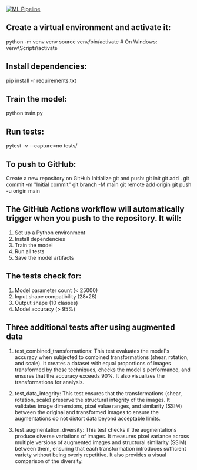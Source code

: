 [![ML Pipeline](https://github.com/chbsaikiran/CI_CD_CNN_MNIST/actions/workflows/ml-pipeline.yml/badge.svg)](https://github.com/chbsaikiran/CI_CD_CNN_MNIST/actions/workflows/ml-pipeline.yml)

## Create a virtual environment and activate it:
python -m venv venv
source venv/bin/activate  # On Windows: venv\Scripts\activate

## Install dependencies:
pip install -r requirements.txt

## Train the model:
python train.py

## Run tests:
pytest -v --capture=no tests/

## To push to GitHub:
Create a new repository on GitHub
Initialize git and push:
git init
git add .
git commit -m "Initial commit"
git branch -M main
git remote add origin <your-repo-url>
git push -u origin main


## The GitHub Actions workflow will automatically trigger when you push to the repository. It will:
1. Set up a Python environment
2. Install dependencies
3. Train the model
4. Run all tests
5. Save the model artifacts

## The tests check for:
1. Model parameter count (< 25000)
2. Input shape compatibility (28x28)
3. Output shape (10 classes)
4. Model accuracy (> 95%)



## Three additional tests after using augmented data
1. test_combined_transformations:
This test evaluates the model's accuracy when subjected to combined transformations (shear, rotation, and scale). It creates a dataset with equal proportions of images transformed by these techniques, checks the model's performance, and ensures that the accuracy exceeds 90%. It also visualizes the transformations for analysis.

2. test_data_integrity:
This test ensures that the transformations (shear, rotation, scale) preserve the structural integrity of the images. It validates image dimensions, pixel value ranges, and similarity (SSIM) between the original and transformed images to ensure the augmentations do not distort data beyond acceptable limits.

3. test_augmentation_diversity:
This test checks if the augmentations produce diverse variations of images. It measures pixel variance across multiple versions of augmented images and structural similarity (SSIM) between them, ensuring that each transformation introduces sufficient variety without being overly repetitive. It also provides a visual comparison of the diversity.